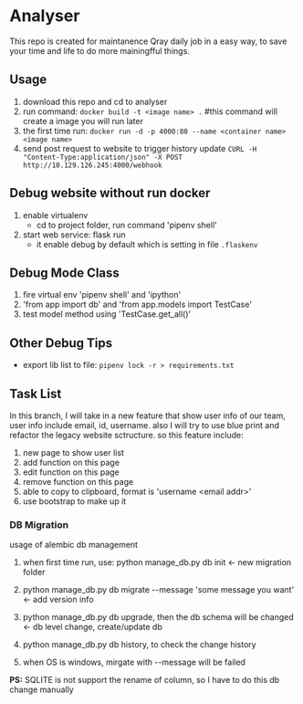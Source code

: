 # Analyser

This repo is created for maintanence Qray daily job in a easy way, to save your time and life to do more mainingfful things.

## Usage

1. download this repo and cd to analyser
1. run command: `docker build -t <image name> .`  #this command will create a image you will run later
1. the first time run: `docker run -d -p 4000:80 --name <container name> <image name>`
1. send post request to website to trigger history update `CURL -H "Content-Type:application/json" -X POST http://10.129.126.245:4000/webhook`

## Debug website without run docker

1. enable virtualenv
    * cd to project folder, run command 'pipenv shell'
1. start web service: flask run
    * it enable debug by default which is setting in file `.flaskenv`

## Debug Mode Class

1. fire virtual env 'pipenv shell' and 'ipython'
1. 'from app import db' and 'from app.models import TestCase'
1. test model method using 'TestCase.get_all()'

## Other Debug Tips

* export lib list to file: `pipenv lock -r > requirements.txt`

## Task List

In this branch, I will take in a new feature that show user info of our team, user info include email, id, username. also I will try to use blue print and refactor the legacy website sctructure. so this feature include:

1. new page to show user list
1. add function on this page
1. edit function on this page
1. remove function on this page
1. able to copy to clipboard, format is 'username \<email addr\>'
1. use bootstrap to make up it

### DB Migration

usage of alembic db management

1. when first time run, use: python manage_db.py db init  <- new migration folder

1. python manage_db.py db migrate --message 'some message you want'  <- add version info

1. python manage_db.py db upgrade, then the db schema will be changed  <- db level change, create/update db

1. python manage_db.py db history, to check the change history

1. when OS is windows, mirgate with --message will be failed

**PS:** SQLITE is not support the rename of column, so I have to do this db change manually
